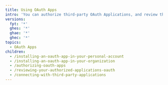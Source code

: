 ```yaml
---
title: Using OAuth Apps
intro: 'You can authorize third-party OAuth Applications, and review the OAuth applications you authorized.'
versions:
  fpt: '*'
  ghes: '*'
  ghae: '*'
  ghec: '*'
topics:
  - OAuth Apps
children:
  - /installing-an-oauth-app-in-your-personal-account
  - /installing-an-oauth-app-in-your-organization
  - /authorizing-oauth-apps
  - /reviewing-your-authorized-applications-oauth
  - /connecting-with-third-party-applications
---
```


